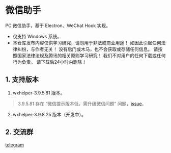 # 微信助手

PC 微信助手，基于 Electron、WeChat Hook 实现。

* 仅支持 Windows 系统。
* 本仓库发布内容仅供学习研究，请勿用于非法或商业用途！ 如因此引起任何法律纠纷，与作者无关！ 没有后门或木马，也不会获取或存储任何信息。 请按照国家法律法规及腾讯的相关原则学习研究！ 我们不对用户的任何下载或任何行为负责。 请下载后24小时内删除！

## 1. 支持版本

1. wxhelper-3.9.5.81 版本。

> 3.9.5.81 存在 “微信提示版本低，需升级微信问题” 问题，[issue](https://github.com/yzqzy/wechat-assistant/issues/22)。

2. wxhelper-3.9.8.25 版本（开发中）。

## 2. 交流群

[telegram](https://t.me/wxassistant)
